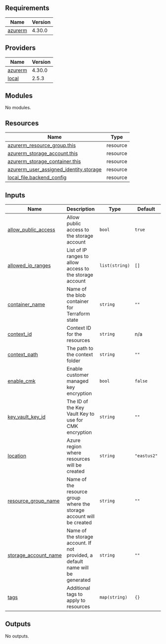 <!-- BEGIN_TF_DOCS -->
## Requirements

| Name | Version |
|------|---------|
| <a name="requirement_azurerm"></a> [azurerm](#requirement\_azurerm) | 4.30.0 |

## Providers

| Name | Version |
|------|---------|
| <a name="provider_azurerm"></a> [azurerm](#provider\_azurerm) | 4.30.0 |
| <a name="provider_local"></a> [local](#provider\_local) | 2.5.3 |

## Modules

No modules.

## Resources

| Name | Type |
|------|------|
| [azurerm_resource_group.this](https://registry.terraform.io/providers/hashicorp/azurerm/4.30.0/docs/resources/resource_group) | resource |
| [azurerm_storage_account.this](https://registry.terraform.io/providers/hashicorp/azurerm/4.30.0/docs/resources/storage_account) | resource |
| [azurerm_storage_container.this](https://registry.terraform.io/providers/hashicorp/azurerm/4.30.0/docs/resources/storage_container) | resource |
| [azurerm_user_assigned_identity.storage](https://registry.terraform.io/providers/hashicorp/azurerm/4.30.0/docs/resources/user_assigned_identity) | resource |
| [local_file.backend_config](https://registry.terraform.io/providers/hashicorp/local/latest/docs/resources/file) | resource |

## Inputs

| Name | Description | Type | Default | Required |
|------|-------------|------|---------|:--------:|
| <a name="input_allow_public_access"></a> [allow\_public\_access](#input\_allow\_public\_access) | Allow public access to the storage account | `bool` | `true` | no |
| <a name="input_allowed_ip_ranges"></a> [allowed\_ip\_ranges](#input\_allowed\_ip\_ranges) | List of IP ranges to allow access to the storage account | `list(string)` | `[]` | no |
| <a name="input_container_name"></a> [container\_name](#input\_container\_name) | Name of the blob container for Terraform state | `string` | `""` | no |
| <a name="input_context_id"></a> [context\_id](#input\_context\_id) | Context ID for the resources | `string` | n/a | yes |
| <a name="input_context_path"></a> [context\_path](#input\_context\_path) | The path to the context folder | `string` | `""` | no |
| <a name="input_enable_cmk"></a> [enable\_cmk](#input\_enable\_cmk) | Enable customer managed key encryption | `bool` | `false` | no |
| <a name="input_key_vault_key_id"></a> [key\_vault\_key\_id](#input\_key\_vault\_key\_id) | The ID of the Key Vault Key to use for CMK encryption | `string` | `""` | no |
| <a name="input_location"></a> [location](#input\_location) | Azure region where resources will be created | `string` | `"eastus2"` | no |
| <a name="input_resource_group_name"></a> [resource\_group\_name](#input\_resource\_group\_name) | Name of the resource group where the storage account will be created | `string` | `""` | no |
| <a name="input_storage_account_name"></a> [storage\_account\_name](#input\_storage\_account\_name) | Name of the storage account. If not provided, a default name will be generated | `string` | `""` | no |
| <a name="input_tags"></a> [tags](#input\_tags) | Additional tags to apply to resources | `map(string)` | `{}` | no |

## Outputs

No outputs.
<!-- END_TF_DOCS -->